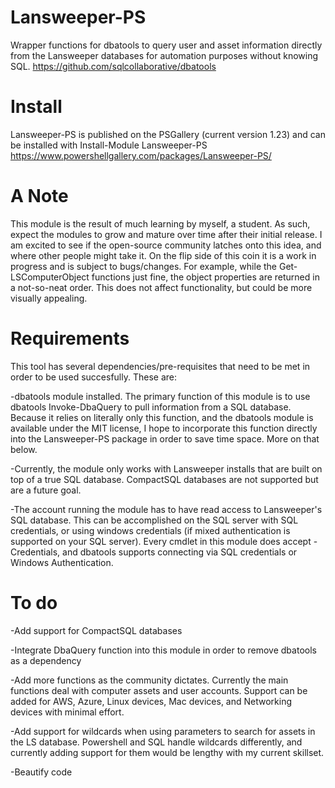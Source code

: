 # Lansweeper-PS
Wrapper functions for dbatools to query user and asset information directly from the Lansweeper databases for automation purposes without knowing SQL.
https://github.com/sqlcollaborative/dbatools

# Install
Lansweeper-PS is published on the PSGallery (current version 1.23) and can be installed with Install-Module Lansweeper-PS
https://www.powershellgallery.com/packages/Lansweeper-PS/

# A Note
This module is the result of much learning by myself, a student. As such, expect the modules to grow and mature over time after their initial release. I am excited to see if the open-source community latches onto this idea, and where other people might take it. On the flip side of this coin it is a work in progress and is subject to bugs/changes. For example, while the Get-LSComputerObject functions just fine, the object properties are returned in a not-so-neat order. This does not affect functionality, but could be more visually appealing.

# Requirements
This tool has several dependencies/pre-requisites that need to be met in order to be used succesfully. These are:

-dbatools module installed. The primary function of this module is to use dbatools Invoke-DbaQuery to pull information from a SQL database. Because it relies on literally only this function, and the dbatools module is available under the MIT license, I hope to incorporate this function directly into the Lansweeper-PS package in order to save time space. More on that below.

-Currently, the module only works with Lansweeper installs that are built on top of a true SQL database. CompactSQL databases are not supported but are a future goal. 

-The account running the module has to have read access to Lansweeper's SQL database. This can be accomplished on the SQL server with SQL credentials, or using windows credentials (if mixed authentication is supported on your SQL server). Every cmdlet in this module does accept -Credentials, and dbatools supports connecting via SQL credentials or Windows Authentication. 

# To do
-Add support for CompactSQL databases

-Integrate DbaQuery function into this module in order to remove dbatools as a dependency

-Add more functions as the community dictates. Currently the main functions deal with computer assets and user accounts. Support can be added for AWS, Azure, Linux devices, Mac devices, and Networking devices with minimal effort.

-Add support for wildcards when using parameters to search for assets in the LS database. Powershell and SQL handle wildcards differently, and currently adding support for them would be lengthy with my current skillset.

-Beautify code
